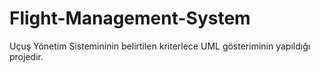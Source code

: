# Flight-Management-System
Uçuş Yönetim Sistemininin belirtilen kriterlece UML gösteriminin yapıldığı projedir.

